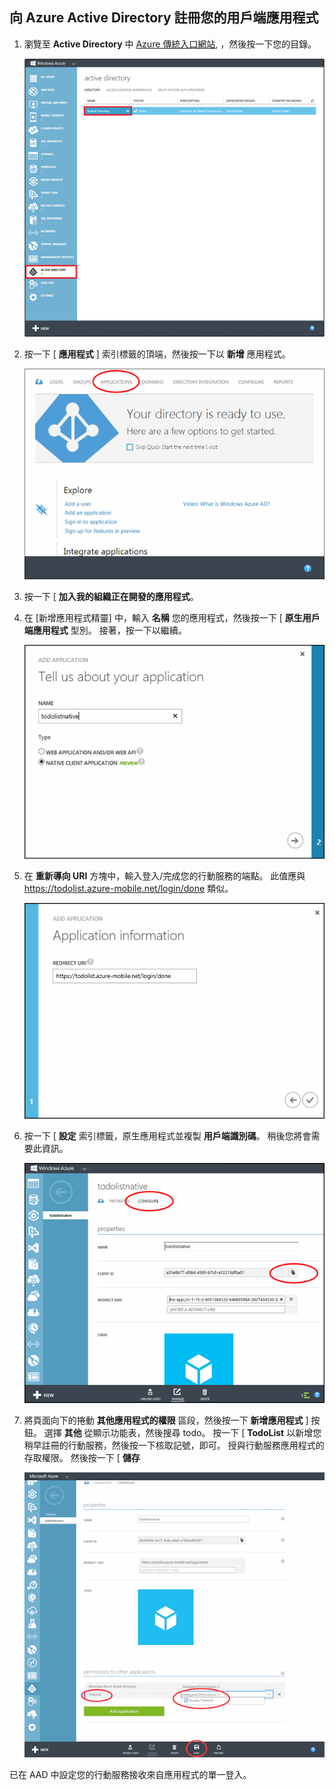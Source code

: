 ## <a name="register-app-aad"></a>向 Azure Active Directory 註冊您的用戶端應用程式

1. 瀏覽至 **Active Directory** 中 [Azure 傳統入口網站](https://manage.windowsazure.com/), ，然後按一下您的目錄。

   ![](./media/mobile-services-dotnet-adal-register-client/mobile-services-select-aad.png)

2. 按一下 [ **應用程式** ] 索引標籤的頂端，然後按一下以 **新增** 應用程式。 

   ![](./media/mobile-services-dotnet-adal-register-client/mobile-services-aad-applications-tab.png)

3. 按一下 [ **加入我的組織正在開發的應用程式**。

4. 在 [新增應用程式精靈] 中，輸入 **名稱** 您的應用程式，然後按一下 [  **原生用戶端應用程式** 型別。 接著，按一下以繼續。

   ![](./media/mobile-services-dotnet-adal-register-client/mobile-services-native-selection.png)

5. 在 **重新導向 URI** 方塊中，輸入登入/完成您的行動服務的端點。 此值應與 https://todolist.azure-mobile.net/login/done 類似。

   ![](./media/mobile-services-dotnet-adal-register-client/mobile-services-native-redirect-uri.png)

6. 按一下 [ **設定** 索引標籤，原生應用程式並複製 **用戶端識別碼**。 稍後您將會需要此資訊。

   ![](./media/mobile-services-dotnet-adal-register-client/mobile-services-native-client-id.png)

7. 將頁面向下的捲動 **其他應用程式的權限** 區段，然後按一下 **新增應用程式** ] 按鈕。 選擇 **其他** 從顯示功能表，然後搜尋 todo。 按一下 [ **TodoList** 以新增您稍早註冊的行動服務，然後按一下核取記號，即可。 授與行動服務應用程式的存取權限。 然後按一下 [ **儲存**

   ![](./media/mobile-services-dotnet-adal-register-client/mobile-services-native-add-permissions.png)

已在 AAD 中設定您的行動服務接收來自應用程式的單一登入。

